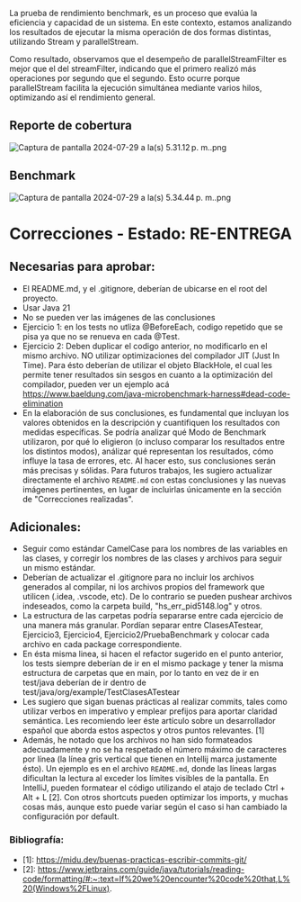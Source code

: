 La prueba de rendimiento benchmark, es un proceso que evalúa la eficiencia y capacidad de un sistema. En este contexto,
estamos analizando los resultados de ejecutar la misma operación de dos formas distintas, utilizando Stream y
parallelStream.

Como resultado, observamos que el desempeño de parallelStreamFilter es mejor que el del streamFilter, indicando que el
primero realizó más operaciones por segundo que el segundo. Esto ocurre porque parallelStream facilita la ejecución
simultánea mediante varios hilos, optimizando así el rendimiento general.

## Reporte de cobertura

![Captura de pantalla 2024-07-29 a la(s) 5.31.12 p. m..png](..%2F..%2F..%2FCaptura%20de%20pantalla%202024-07-29%20a%20la%28s%29%205.31.12%E2%80%AFp.%C2%A0m..png)

## Benchmark

![Captura de pantalla 2024-07-29 a la(s) 5.34.44 p. m..png](..%2F..%2F..%2FCaptura%20de%20pantalla%202024-07-29%20a%20la%28s%29%205.34.44%E2%80%AFp.%C2%A0m..png)

# Correcciones - Estado: RE-ENTREGA

## Necesarias para aprobar:

- El README.md, y el .gitignore, deberían de ubicarse en el root del proyecto.
- Usar Java 21
- No se pueden ver las imágenes de las conclusiones
- Ejercicio 1: en los tests no utliza @BeforeEach, codigo repetido que se pisa ya que no se renueva en cada @Test.
- Ejercicio 2: Deben duplicar el codigo anterior, no modificarlo en el mismo archivo. NO utilizar
  optimizaciones del compilador JIT (Just In Time). Para ésto deberían de utilizar el objeto BlackHole, el cual les
  permite tener resultados sin sesgos en cuanto a la optimización del compilador, pueden ver un ejemplo
  acá https://www.baeldung.com/java-microbenchmark-harness#dead-code-elimination
- En la elaboración de sus conclusiones, es fundamental que incluyan los valores obtenidos en la descripción y
  cuantifiquen los resultados con medidas específicas. Se podría analizar qué Modo de Benchmark utilizaron, por qué lo
  eligieron (o incluso comparar los resultados entre los distintos modos), análizar qué representan los resultados, cómo
  influye la tasa de errores, etc. Al hacer esto, sus conclusiones serán más precisas y sólidas.
  Para futuros trabajos, les sugiero actualizar directamente el archivo `README.md` con estas conclusiones y las nuevas
  imágenes pertinentes, en lugar de incluirlas únicamente en la sección de "Correcciones realizadas".

## Adicionales:

- Seguir como estándar CamelCase para los nombres de las variables en las clases, y corregir los nombres de las clases y
  archivos para seguir un mismo estándar.
- Deberían de actualizar el .gitignore para no incluir los archivos generados al compilar, ni los archivos propios del
  framework que utilicen (.idea, .vscode, etc). De lo contrario se pueden pushear archivos indeseados, como la carpeta
  build, "hs_err_pid5148.log" y otros.
- La estructura de las carpetas podría separarse entre cada ejercicio de una manera más granular. Pordían separar entre
  ClasesATestear, Ejercicio3, Ejercicio4, Ejercicio2/PruebaBenchmark y colocar cada archivo en cada package
  correspondiente.
- En ésta misma linea, si hacen el refactor sugerido en el punto anterior, los tests siempre deberían de ir en el mismo
  package y tener la misma estructura de carpetas que en main, por lo tanto en vez de ir en test/java deberían de ir
  dentro de test/java/org/example/TestClasesATestear
- Les sugiero que sigan buenas prácticas al realizar commits, tales como utilizar verbos en
  imperativo y emplear prefijos para aportar claridad semántica. Les recomiendo leer éste artículo sobre un
  desarrollador español que aborda estos aspectos y otros puntos relevantes. [1]
- Además, he notado que los archivos no han sido formateados adecuadamente y no se ha respetado el número máximo de
  caracteres por línea (la línea gris vertical que tienen en Intellij marca justamente ésto). Un ejemplo es en el
  archivo `README.md`, donde las líneas largas dificultan la lectura al exceder los límites visibles de la pantalla. En
  IntelliJ, pueden formatear el código utilizando el atajo de teclado Ctrl + Alt + L [2]. Con otros shortcuts pueden
  optimizar los imports, y muchas cosas más, aunque esto puede variar según el caso si han cambiado la configuración por
  default.

### Bibliografía:

- \[1]: https://midu.dev/buenas-practicas-escribir-commits-git/
- \[2]: https://www.jetbrains.com/guide/java/tutorials/reading-code/formatting/#:~:text=If%20we%20encounter%20code%20that,L%20(Windows%2FLinux).
